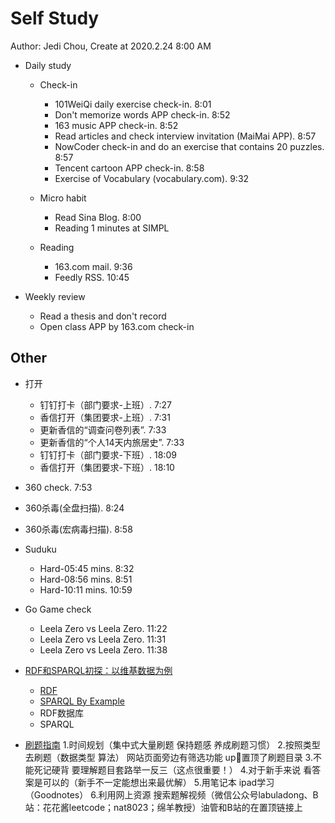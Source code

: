 # Self Study

Author: Jedi Chou, Create at 2020.2.24 8:00 AM

* Daily study
  * Check-in
    * 101WeiQi daily exercise check-in. 8:01
    * Don't memorize words APP check-in. 8:52
    * 163 music APP check-in. 8:52
    * Read articles and check interview invitation (MaiMai APP). 8:57
    * NowCoder check-in and do an exercise that contains 20 puzzles. 8:57
    * Tencent cartoon APP check-in. 8:58
    * Exercise of Vocabulary (vocabulary.com). 9:32

  * Micro habit
    * Read Sina Blog. 8:00
    * Reading 1 minutes at SIMPL

  * Reading
    * 163.com mail. 9:36
    * Feedly RSS. 10:45

* Weekly review
  * Read a thesis and don't record
  * Open class APP by 163.com check-in

## Other

* 打开
  * 钉钉打卡（部门要求-上班）. 7:27
  * 香信打开（集团要求-上班）. 7:31
  * 更新香信的“调查问卷列表”. 7:33
  * 更新香信的“个人14天内旅居史”. 7:33
  * 钉钉打卡（部门要求-下班）. 18:09
  * 香信打开（集团要求-下班）. 18:10

* 360 check. 7:53
* 360杀毒(全盘扫描). 8:24
* 360杀毒(宏病毒扫描). 8:58

* Suduku
  * Hard-05:45 mins. 8:32
  * Hard-08:56 mins. 8:51
  * Hard-10:11 mins. 10:59

* Go Game check
  * Leela Zero vs Leela Zero. 11:22
  * Leela Zero vs Leela Zero. 11:31
  * Leela Zero vs Leela Zero. 11:38

* [RDF和SPARQL初探：以维基数据为例](http://www.ruanyifeng.com/blog/2020/02/sparql.html)
  * [RDF](https://baike.baidu.com/item/资源描述框架/4908798?fromtitle=rdf&fromid=5956080)
  * [SPARQL By Example](https://www.w3.org/2009/Talks/0615-qbe/)
  * RDF数据库
  * SPARQL

* [刷题指南](https://github.com/CyC2018/CS-Notes/blob/master/notes/Leetcode%20题解%20-%20目录.md)
  1.时间规划（集中式大量刷题 保持题感 养成刷题习惯）
  2.按照类型去刷题（数据类型 算法） 网站页面旁边有筛选功能 up🐷置顶了刷题目录
  3.不能死记硬背 要理解题目套路举一反三（这点很重要！）
  4.对于新手来说 看答案是可以的（新手不一定能想出来最优解） 
  5.用笔记本 ipad学习（Goodnotes）
  6.利用网上资源 搜索题解视频（微信公众号labuladong、B站：花花酱leetcode；nat8023；绵羊教授）油管和B站的在置顶链接上
